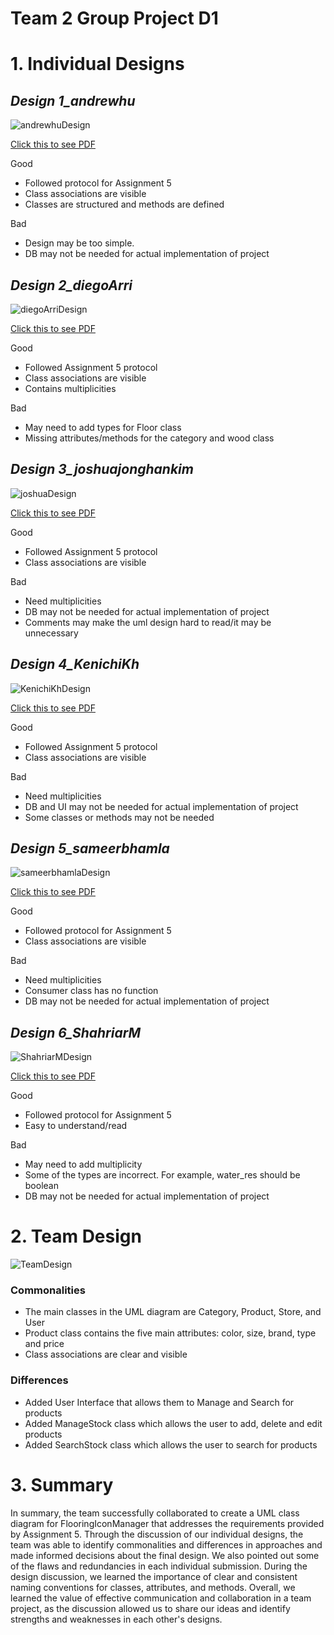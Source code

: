 # Team 2 Group Project D1
# 1. Individual Designs
## _Design 1_andrewhu_
![andrewhuDesign](https://github.com/qc-se-spring23/370Spring23Sec34Team2/blob/main/GroupProject/Design-Individual/andrewhu/AndrewDesign.png)

[Click this to see PDF](https://github.com/qc-se-spring23/370Spring23Sec34Team2/blob/main/GroupProject/Design-Individual/andrewhu/design.pdf)

Good
- Followed protocol for Assignment 5
- Class associations are visible
- Classes are structured and methods are defined

Bad
- Design may be too simple.
- DB may not be needed for actual implementation of project

## _Design 2_diegoArri_

![diegoArriDesign](https://github.com/qc-se-spring23/370Spring23Sec34Team2/blob/main/GroupProject/Design-Individual/diegoArri/design.png)

[Click this to see PDF](https://github.com/qc-se-spring23/370Spring23Sec34Team2/blob/main/GroupProject/Design-Individual/diegoArri/design.pdf)

Good
- Followed Assignment 5 protocol
- Class associations are visible
- Contains multiplicities

Bad
- May need to add types for Floor class
- Missing attributes/methods for the category and wood class

## _Design 3_joshuajonghankim_
![joshuaDesign](https://github.com/qc-se-spring23/370Spring23Sec34Team2/blob/main/GroupProject/Design-Individual/joshuajonghankim/JoshuaDesign.png)

[Click this to see PDF](https://github.com/qc-se-spring23/370Spring23Sec34Team2/blob/main/GroupProject/Design-Individual/joshuajonghankim/design.pdf)

Good
- Followed Assignment 5 protocol
- Class associations are visible

Bad
- Need multiplicities
- DB may not be needed for actual implementation of project
- Comments may make the uml design hard to read/it may be unnecessary

## _Design 4_KenichiKh_
![KenichiKhDesign](https://github.com/qc-se-spring23/370Spring23Sec34Team2/blob/main/GroupProject/Design-Individual/KenichiKh/KenichiKhDesign.png)

[Click this to see PDF](https://github.com/qc-se-spring23/370Spring23Sec34Team2/blob/main/GroupProject/Design-Individual/KenichiKh/design.pdf)

Good
- Followed Assignment 5 protocol
- Class associations are visible

Bad
- Need multiplicities
- DB and UI may not be needed for actual implementation of project
- Some classes or methods may not be needed

## _Design 5_sameerbhamla_
![sameerbhamlaDesign](https://github.com/qc-se-spring23/370Spring23Sec34Team2/blob/main/GroupProject/Design-Individual/sameerbhamla/sameerDesign.png)

[Click this to see PDF](https://github.com/qc-se-spring23/370Spring23Sec34Team2/blob/main/GroupProject/Design-Individual/sameerbhamla/design.pdf)

Good
- Followed protocol for Assignment 5
- Class associations are visible

Bad
- Need multiplicities 
- Consumer class has no function
- DB may not be needed for actual implementation of project

## _Design 6_ShahriarM_
![ShahriarMDesign](https://github.com/qc-se-spring23/370Spring23Sec34Team2/blob/main/GroupProject/Design-Individual/ShahriarM/ShahriarMDesign.png)

[Click this to see PDF](https://github.com/qc-se-spring23/370Spring23Sec34Team2/blob/main/GroupProject/Design-Individual/ShahriarM/Design.pdf)

Good
- Followed protocol for Assignment 5
- Easy to understand/read

Bad
- May need to add multiplicity
- Some of the types are incorrect. For example, water_res should be boolean
- DB may not be needed for actual implementation of project


# 2. Team Design
![TeamDesign](https://github.com/qc-se-spring23/370Spring23Sec34Team2/blob/main/GroupProject/Design-Team/TeamDesign.png)
### Commonalities 
- The main classes in the UML diagram are Category, Product, Store, and User
- Product class contains the five main attributes: color, size, brand, type and price
- Class associations are clear and visible


### Differences 
- Added User Interface that allows them to Manage and Search for products
- Added ManageStock class which allows the user to add, delete and edit products
- Added SearchStock class which allows the user to search for products


# 3. Summary
In summary, the team successfully collaborated to create a UML class diagram for FlooringIconManager that addresses the requirements provided by Assignment 5. Through the discussion of our individual designs, the team was able to identify commonalities and differences in approaches and made informed decisions about the final design. We also pointed out some of the flaws and redundancies in each individual submission. During the design discussion, we learned the importance of clear and consistent naming conventions for classes, attributes, and methods. Overall, we learned the value of effective communication and collaboration in a team project, as the discussion allowed us to share our ideas and identify strengths and weaknesses in each other's designs.

